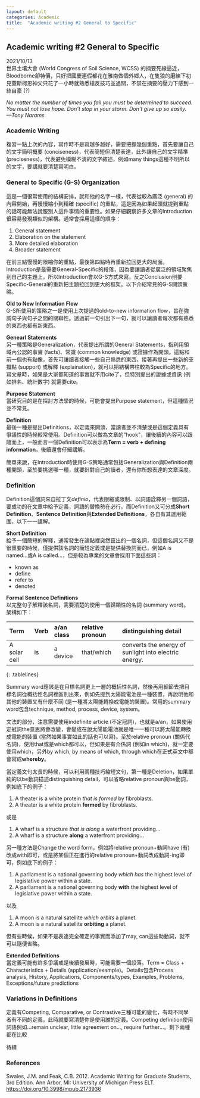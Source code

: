```yaml
---
layout: default
categories: Academic
title:  "Academic writing #2 General to Specific"
---  
```

## Academic writing #2 General to Specific  
2021/10/13  
世界土壤大會 (World Congress of Soil Science, WCSS) 的摘要死線逼近，Bloodborne卻特價，只好把國慶連假都花在雅南做個外鄉人，在隻狼的磨練下初見蓋斯柯恩神父只花了一小時就熟悉槍反技巧並過關，不禁在摘要的壓力下感到一絲自豪 (?)  
  
*No matter the number of times you fail you must be determined to succeed. You must not lose hope. Don't stop in your storm. Don't give up so easily.   
&mdash;Tony Narams*  
  
### Academic Writing  
複習一點上次的內容，寫作時不是寫越多越好，需要把握幾個重點，首先要讓自己的文字簡明概要 (conciseness)，代表簡短但清楚表達，此外讓自己的文字精準 (preciseness)，代表避免模糊不清的文字敘述，例如many things這種不明所以的文字，要講就要清楚寫明白。  
  
### General to Specific (G-S) Organization  
這是一個很常使用的結構安排，就和他的名字一樣，代表從較為廣泛 (general) 的內容開始，再慢慢縮小到精確 (specific) 的重點，這是因為如果起頭就提到重點的話可能無法說服別人這件事情的重要性。如果仔細觀察許多文章的Introduction很容易發現類似的架構。通常會採用這樣的順序：  
1. General statement
2. Elaboration on the statement
3. More detailed elaboration
4. Broader statement
  
在前三點慢慢的限縮你的重點，最後第四點時再重新拉回更大的局面。Introduction是最需要General-Specific的段落，因為要讓讀者從廣泛的領域聚焦到自己的主題上，所以Introduction會以G-S方式來寫。反之Conclusion則要Specific-General的重新把主題拉回到更大的框架。以下介紹常見的G-S開頭策略。  
  
**Old to New Information Flow**  
G-S所使用的策略之一是使用上次提過的old-to-new information flow，旨在強調句子與句子之間的關聯性。透過前一句引出下一句，就可以讓讀者每次都有熟悉的東西也都有新東西。  
  
**Genearl Statements**  
另一種策略是Generalization，代表提出所謂的General Statements，指利用領域內公認的事實 (facts)、常識 (common knowledge) 或證據作為開頭。這點和前一個也有點像，首先可讓讀者接觸一些自己熟悉的東西，接著再提出一些新的支撐點 (support) 或解釋 (explaination)，就可以把結構帶往較為Specific的地方。  
寫文章時，如果是大家都知道的事實就不用cite了，但特別提出的證據或資訊 (例如排名、統計數字) 就需要cite。  
  
**Purpose Statement**  
當研究目的是在探討方法學的時候，可能會提出Purpose statement，但這種情況並不常見。  
  
**Definition**  
最後一種是提出Definitions，以定義來開頭，當讀者並不清楚或是這個定義具有爭議性的時候較常使用。Definition可以做為文章的"hook"，讓後續的內容可以跟隨而上，一般而言一個Definition可以表示為**Term = verb + defining information**，後續還會仔細講解。  
  
簡單來說，在Introduction時使用G-S策略通常包括Generalization與Definition兩種開頭，至於要挑選哪一種，就要針對自己的讀者，還有你所想表達的文章深度。  
  
### Definition  
Definition這個詞來自拉丁文*definio*，代表限縮或限制、以詞語詮釋另一個詞語，要成功的在文章中給予定義，詞語的替換勢在必行。而Definition又可分成**Short Definition**、**Sentence Definition**與**Extended Definitions**，各自有其運用範圍，以下一一講解。  
  
**Short Definition**  
給予一個簡短的解釋，通常發生在論點裡突然竄出的一個名詞，但這個名詞又不是很重要的時候，僅提供該名詞的簡短定義或是提供替換詞而已，例如A is named...或A is called...，但是較為專業的文章會採用下面這些詞：  
- known as
- define
- refer to
- denoted 
  
**Formal Sentence Definitions**  
以完整句子解釋該名詞，需要清楚的使用一個歸類性的名詞 (summary word)。架構如下：  
    
| Term | Verb | a/an class | relative pronoun | distinguishing detail |    
| :--- | :--- | :--- | :--- | :--- |      
| A solar cell | is | a device | that/which | converts the energy of sunlight into electric energy. |    
{: .tablelines}   
   
Summary word應該是在目標名詞更上一層的概括性名詞，然後再用細節去把目標名詞從概括性名詞裡區別出來，例如先提到太陽能電池是一種裝置，再說明他和其他的裝置又有什麼不同 (是一種將太陽能轉換成電能的裝置)。常用的summary word包含technique, method, process, device, system。  
  
文法的部分，注意需要使用indefinite article (不定冠詞)，也就是a/an，如果使用定冠詞the意思將會改變，會變成在說太陽能電池就是唯一一種可以將太陽能轉換成電能的裝置 (當然如果事實如此的話也可以寫)。至於relative pronoun (關係代名詞)，使用that或是which都可以，但如果是有介係詞 (例如in which)，就一定要使用which，另外by which, by means of which, through which在正式英文中都會寫成**whereby**。    
  
當定義文句太長的時候，可以利用兩種技巧縮短文句，第一種是Deletion，如果單純的以be動詞描述distinguishing detail，可以省略relative pronoun與be動詞，例如底下的例子：  
1. A theater is a white protein *that is formed* by fibroblasts.
2. A theater is a white protein **formed** by fibroblasts.    
  
或是      
1. A wharf is a structure *that is along* a waterfront providing...
2. A wharf is a structure **along** a waterfront providing... 
  
另一種方法是Change the word form，例如將relative pronoun+動詞have (有) 改成with即可，或是將某個正在進行的relative pronoun+動詞改成動詞-ing即可，例如底下的例子：  
1. A parliament is a national governing body *which has* the highest level of legislative power within a state.
2. A parliament is a national governing body **with** the highest level of legislative power within a state.  
  
以及  
1. A moon is a natural satellite *which orbits* a planet.
2. A moon is a natural satellite **orbiting** a planet.
  
但有些時候，如果不是表達完全確定的事實而添加了may, can這些助動詞，就不可以隨便省略。  
  
**Extended Definitions**  
當定義可能有許多爭議或是後續發展時，可能需要一個段落。Term = Class + Characteristics + Details (application/example)。Details包含Process analysis, History, Applications, Components/types, Examples, Problems, Exceptions/future predictions  
  
### Variations in Definitions  
定義有Competing, Comparative, or Contrastive三種可能的變化，有時不同學者有不同的定義，此時就要寫清楚你是使用誰的定義。Competing definition使用詞語例如…remain unclear, little agreement on…, require further…。剩下兩種都在比較  
  
待續
  
### References  
Swales, J.M. and Feak, C.B. 2012. Academic Writing for Graduate Students, 3rd Edition. Ann Arbor, MI: University of Michigan Press ELT. <a href="https://doi.org/10.3998/mpub.2173936" target="_blank">https://doi.org/10.3998/mpub.2173936</a>  
